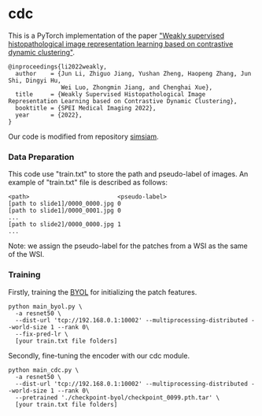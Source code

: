 # cdc

This is a PyTorch implementation of the paper ["Weakly supervised histopathological image representation
learning based on contrastive dynamic clustering"](). 
```angular2html
@inproceedings{li2022weakly,
  author    = {Jun Li, Zhiguo Jiang, Yushan Zheng, Haopeng Zhang, Jun Shi, Dingyi Hu,
               Wei Luo, Zhongmin Jiang, and Chenghai Xue},
  title     = {Weakly Supervised Histopathological Image Representation Learning based on Contrastive Dynamic Clustering},
  booktitle = {SPEI Medical Imaging 2022},
  year      = {2022},
}
```
Our code is modified from repository [simsiam](https://github.com/facebookresearch/simsiam).

### Data Preparation
This code use "train.txt" to store the path and pseudo-label of images. An example of "train.txt" file is described as follows:
```angular2html
<path>                         <pseudo-label>
[path to slide1]/0000_0000.jpg 0
[path to slide1]/0000_0001.jpg 0
...
[path to slide2]/0000_0000.jpg 1
...
```
Note: we assign the pseudo-label for the patches from a WSI as the same of
the WSI.

### Training
Firstly, training the [BYOL](https://arxiv.org/abs/2006.07733) for initializing the patch features.
```angular2html
python main_byol.py \
  -a resnet50 \
  --dist-url 'tcp://192.168.0.1:10002' --multiprocessing-distributed --world-size 1 --rank 0\
  --fix-pred-lr \
  [your train.txt file folders]
```

Secondly, fine-tuning the encoder with our cdc module.
```angular2html
python main_cdc.py \
  -a resnet50 \
  --dist-url 'tcp://192.168.0.1:10002' --multiprocessing-distributed --world-size 1 --rank 0\
  --pretrained './checkpoint-byol/checkpoint_0099.pth.tar' \
  [your train.txt file folders]
```
